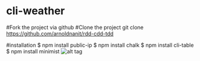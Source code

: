 # cli-weather

#Fork the project via github
#Clone the project git clone https://github.com/arnoldnanit/rdd-cdd-tdd

#installation 
$ npm install public-ip
$ npm install chalk
$ npm install cli-table
$ npm install minimist
![alt tag](http://www.ameliepepin.com/static/images/documents/miniatures/4f6e2120f65b4e2b83246ba6cca38878tmb.png)